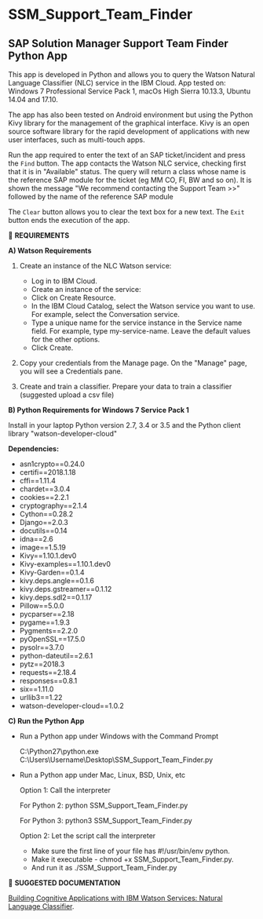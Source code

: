# SSM_Support_Team_Finder
## SAP Solution Manager Support Team Finder Python App

This app is developed in Python and allows you to query the Watson Natural Language Classifier (NLC) service in the IBM Cloud.
App tested on: Windows 7 Professional Service Pack 1, macOs High Sierra 10.13.3, Ubuntu 14.04 and 17.10. 

The app has also been tested on Android environment but using the Python Kivy library for the management of the graphical interface. Kivy is an open source software library for the rapid development of applications with new user interfaces, such as multi-touch apps.

Run the app required to enter the text of an SAP ticket/incident and press the `Find` button.
The app contacts the Watson NLC service, checking first that it is in "Available" status. The query will return a class whose name is the reference SAP module for the ticket (eg MM CO, FI, BW and so on).
It is shown the message "We recommend contacting the Support Team >>" followed by the name of the reference SAP module

The `Clear` button allows you to clear the text box for a new text.
The `Exit` button ends the execution of the app.

:pencil: **REQUIREMENTS**

**A) Watson Requirements**

1) Create an instance of the NLC Watson service:

   * Log in to IBM Cloud.
   * Create an instance of the service:
   * Click on Create Resource.
   * In the IBM Cloud Catalog, select the Watson service you want to use. For example, select the Conversation service.
   * Type a unique name for the service instance in the Service name field. For example, type my-service-name. Leave the default
        values for the other options.
   * Click Create.
2) Copy your credentials from the Manage page. On the "Manage" page, you will see a Credentials pane.
3) Create and train a classifier. Prepare your data to train a classifier (suggested upload a csv file)

**B) Python Requirements for Windows 7 Service Pack 1**

   Install in your laptop Python version 2.7, 3.4 or 3.5 and the Python client library "watson-developer-cloud"

   **Dependencies:**
   
   *    asn1crypto==0.24.0
   *    certifi==2018.1.18
   *    cffi==1.11.4
   *    chardet==3.0.4
   *    cookies==2.2.1
   *    cryptography==2.1.4
   *    Cython==0.28.2
   *    Django==2.0.3
   *    docutils==0.14
   *    idna==2.6
   *    image==1.5.19
   *    Kivy==1.10.1.dev0
   *    Kivy-examples==1.10.1.dev0
   *    Kivy-Garden==0.1.4
   *    kivy.deps.angle==0.1.6
   *    kivy.deps.gstreamer==0.1.12
   *    kivy.deps.sdl2==0.1.17
   *    Pillow==5.0.0
   *    pycparser==2.18
   *    pygame==1.9.3
   *    Pygments==2.2.0
   *    pyOpenSSL==17.5.0
   *    pysolr==3.7.0
   *    python-dateutil==2.6.1
   *    pytz==2018.3
   *    requests==2.18.4
   *    responses==0.8.1
   *    six==1.11.0
   *    urllib3==1.22
   *    watson-developer-cloud==1.0.2
   
**C) Run the Python App**

   * Run a Python app under Windows with the Command Prompt
   
     C:\Python27\python.exe C:\Users\Username\Desktop\SSM_Support_Team_Finder.py
   
   * Run a Python app under Mac, Linux, BSD, Unix, etc
   
     Option 1: Call the interpreter

        For Python 2: python SSM_Support_Team_Finder.py
  
        For Python 3: python3 SSM_Support_Team_Finder.py

     Option 2: Let the script call the interpreter
      - Make sure the first line of your file has #!/usr/bin/env python.
      - Make it executable - chmod +x SSM_Support_Team_Finder.py.
      - And run it as ./SSM_Support_Team_Finder.py
      
:book: **SUGGESTED DOCUMENTATION**

[Building Cognitive Applications with IBM Watson Services: Natural Language Classifier](http://www.redbooks.ibm.com/redbooks/pdfs/sg248391.pdf).      
